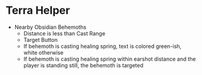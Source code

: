 # Terra Helper

- Nearby Obsidian Behemoths
  - Distance is less than Cast Range
  - Target Button
  - If behemoth is casting healing spring, text is colored green-ish, white otherwise
  - If behemoth is casting healing spring within earshot distance and the player is standing still, the behemoth is targeted
